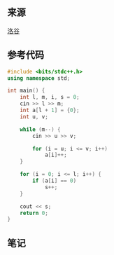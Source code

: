 ## 来源

[洛谷](https://www.luogu.com.cn/problem/P1047)

## 参考代码

~~~c++
#include <bits/stdc++.h>
using namespace std;

int main() {
	int l, m, i, s = 0;
	cin >> l >> m;
	int a[l + 1] = {0};
	int u, v;

	while (m--) {
		cin >> u >> v;

		for (i = u; i <= v; i++)
			a[i]++;
	}

	for (i = 0; i <= l; i++) {
		if (a[i] == 0)
			s++;
	}

	cout << s;
	return 0;
}
~~~

## 笔记